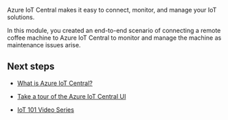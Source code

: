 Azure IoT Central makes it easy to connect, monitor, and manage your IoT solutions.

In this module, you created an end-to-end scenario of connecting a remote coffee machine to Azure IoT Central to monitor and manage the machine as maintenance issues arise.

## Next steps

- [What is Azure IoT Central?](/azure/iot-central/core/overview-iot-central)

- [Take a tour of the Azure IoT Central UI](/azure/iot-central/core/overview-iot-central-tour)

- [IoT 101 Video Series](/shows/iot-101/)
